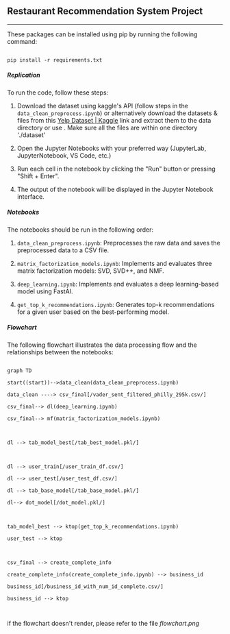 ﻿## Restaurant Recommendation System Project

___


 

These packages can be installed using pip by running the following command:

  

```

pip install -r requirements.txt

```

  

##### Replication

  

To run the code, follow these steps:

  

1. Download the dataset using kaggle's API (follow steps in the `data_clean_preprocess.ipynb`) or alternatively download the datasets & files from this [Yelp Dataset | Kaggle](https://www.kaggle.com/datasets/yelp-dataset/yelp-dataset) link and extract them to the data directory or use . Make sure all the files are within one directory './dataset'

3. Open the Jupyter Notebooks with your preferred way (JupyterLab, JupyterNotebook, VS Code, etc.)

6. Run each cell in the notebook by clicking the "Run" button or pressing "Shift + Enter".

7. The output of the notebook will be displayed in the Jupyter Notebook interface.

  

##### Notebooks

  

The notebooks should be run in the following order:

  

1.  `data_clean_preprocess.ipynb`: Preprocesses the raw data and saves the preprocessed data to a CSV file.

2.  `matrix_factorization_models.ipynb`: Implements and evaluates three matrix factorization models: SVD, SVD++, and NMF.

3.  `deep_learning.ipynb`: Implements and evaluates a deep learning-based model using FastAI.

4.  `get_top_k_recommendations.ipynb`: Generates top-k recommendations for a given user based on the best-performing model.

  

##### Flowchart

  

The following flowchart illustrates the data processing flow and the relationships between the notebooks:

  

```mermaid

graph TD

start((start))-->data_clean(data_clean_preprocess.ipynb)

data_clean ----> csv_final[/vader_sent_filtered_philly_295k.csv/]

csv_final--> dl(deep_learning.ipynb)

csv_final--> mf(matrix_factorization_models.ipynb)

  

dl --> tab_model_best[/tab_best_model.pkl/]

  

dl --> user_train[/user_train_df.csv/]

dl --> user_test[/user_test_df.csv/]

dl --> tab_base_model[/tab_base_model.pkl/]

dl--> dot_model[/dot_model.pkl/]

  

tab_model_best --> ktop(get_top_k_recommendations.ipynb)

user_test --> ktop

  

csv_final --> create_complete_info

create_complete_info(create_complete_info.ipynb) --> business_id

business_id[/business_id_with_num_id_complete.csv/]

business_id --> ktop

  

```

  

if the flowchart doesn't render, please refer to the file *flowchart.png*
